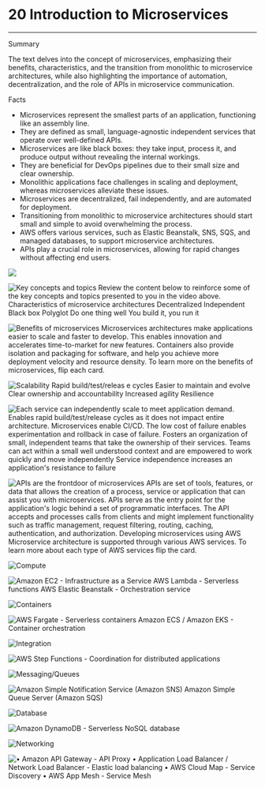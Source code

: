 # 20 Introduction to Microservices



---

Summary

The text delves into the concept of microservices, emphasizing their benefits, characteristics, and the transition from monolithic to microservice architectures, while also highlighting the importance of automation, decentralization, and the role of APIs in microservice communication.

Facts

- Microservices represent the smallest parts of an application, functioning like an assembly line.
- They are defined as small, language-agnostic independent services that operate over well-defined APIs.
- Microservices are like black boxes: they take input, process it, and produce output without revealing the internal workings.
- They are beneficial for DevOps pipelines due to their small size and clear ownership.
- Monolithic applications face challenges in scaling and deployment, whereas microservices alleviate these issues.
- Microservices are decentralized, fail independently, and are automated for deployment.
- Transitioning from monolithic to microservice architectures should start small and simple to avoid overwhelming the process.
- AWS offers various services, such as Elastic Beanstalk, SNS, SQS, and managed databases, to support microservice architectures.
- APIs play a crucial role in microservices, allowing for rapid changes without affecting end users.



![](../../../media/AWS-DevOps-Module-5-20-Introduction-to-Microservices-image1.png)



![Key concepts and topics Review the content below to reinforce some of the key concepts and topics presented to you in the video above. Characteristics of microservice architectures Decentralized Independent Black box Polyglot Do one thing well You build it, you run it ](../../../media/AWS-DevOps-Module-5-20-Introduction-to-Microservices-image2.png)



![Benefits of microservices Microservices architectures make applications easier to scale and faster to develop. This enables innovation and accelerates time-to-market for new features. Containers also provide isolation and packaging for software, and help you achieve more deployment velocity and resource density. To learn more on the benefits of microservices, flip each card. ](../../../media/AWS-DevOps-Module-5-20-Introduction-to-Microservices-image3.png)



![Scalability Rapid build/test/releas e cycles Easier to maintain and evolve Clear ownership and accountability Increased agility Resilience ](../../../media/AWS-DevOps-Module-5-20-Introduction-to-Microservices-image4.png)



![Each service can independently scale to meet application demand. Enables rapid build/test/release cycles as it does not impact entire architecture. Microservices enable CI/CD. The low cost of failure enables experimentation and rollback in case of failure. Fosters an organization of small, independent teams that take the ownership of their services. Teams can act within a small well understood context and are empowered to work quickly and move independently Service independence increases an application's resistance to failure ](../../../media/AWS-DevOps-Module-5-20-Introduction-to-Microservices-image5.png)



![APIs are the frontdoor of microservices APIs are set of tools, features, or data that allows the creation of a process, service or application that can assist you with microservices. APIs serve as the entry point for the application's logic behind a set of programmatic interfaces. The API accepts and processes calls from clients and might implement functionality such as traffic management, request filtering, routing, caching, authentication, and authorization. Developing microservices using AWS Microservice architecture is supported through various AWS services. To learn more about each type of AWS services flip the card. ](../../../media/AWS-DevOps-Module-5-20-Introduction-to-Microservices-image6.png)



![Compute ](../../../media/AWS-DevOps-Module-5-20-Introduction-to-Microservices-image7.png)



![Amazon EC2 - Infrastructure as a Service AWS Lambda - Serverless functions AWS Elastic Beanstalk - Orchestration service ](../../../media/AWS-DevOps-Module-5-20-Introduction-to-Microservices-image8.png)



![Containers ](../../../media/AWS-DevOps-Module-5-20-Introduction-to-Microservices-image9.png)



![AWS Fargate - Serverless containers Amazon ECS / Amazon EKS - Container orchestration ](../../../media/AWS-DevOps-Module-5-20-Introduction-to-Microservices-image10.png)



![Integration ](../../../media/AWS-DevOps-Module-5-20-Introduction-to-Microservices-image11.png)



![AWS Step Functions - Coordination for distributed applications ](../../../media/AWS-DevOps-Module-5-20-Introduction-to-Microservices-image12.png)



![Messaging/Queues ](../../../media/AWS-DevOps-Module-5-20-Introduction-to-Microservices-image13.png)



![Amazon Simple Notification Service (Amazon SNS) Amazon Simple Queue Server (Amazon SQS) ](../../../media/AWS-DevOps-Module-5-20-Introduction-to-Microservices-image14.png)



![Database ](../../../media/AWS-DevOps-Module-5-20-Introduction-to-Microservices-image15.png)



![Amazon DynamoDB - Serverless NoSQL database ](../../../media/AWS-DevOps-Module-5-20-Introduction-to-Microservices-image16.png)



![Networking ](../../../media/AWS-DevOps-Module-5-20-Introduction-to-Microservices-image17.png)



![• Amazon API Gateway - API Proxy • Application Load Balancer / Network Load Balancer - Elastic load balancing • AWS Cloud Map - Service Discovery • AWS App Mesh - Service Mesh ](../../../media/AWS-DevOps-Module-5-20-Introduction-to-Microservices-image18.png)




















